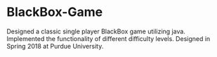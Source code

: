 # BlackBox-Game
Designed a classic single player BlackBox game utilizing java.  
Implemented the functionality of different difficulty levels.
Designed in Spring 2018 at Purdue University.
